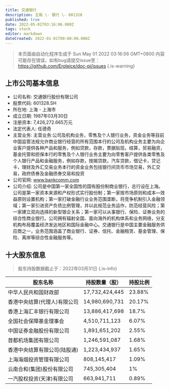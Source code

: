 ```yaml
---
title: 交通银行
description: 主板 \- 银行 \- 601328
published: true
date: 2022-05-01T03:16:06.000Z
tags: stock
editor: markdown
dateCreated: 2022-01-01T00:00:00.000Z
---
```


> 本页面由自动化程序生成于 Sun May 01 2022 03:16:06 GMT+0800
> 内容可能存在错误，如有bug请提交issue至：https://github.com/Eroleice/doc-pi/issues
{.is-warning}

## 上市公司基本信息
- 公司名称: 交通银行股份有限公司
- 股票代码: 601328.SH
- 所在地: 上海 - 上海市
- 成立日期: 1987年03月30日
- 注册资本: 7,426,272.665万元
- 法定代表人: 任德奇
- 主营业务: 主营业务:公司及机构业务，零售及个人银行业务，资金业务等目前中国监管法规允许商业银行经营的所有范围本行的公司及机构业务主要为向企业客户提供各种产品和服务，例如贷款，存款，票据贴现，结算，贸易融资，基金托管和担保本行的零售及个人银行业务主要为向零售客户提供各类零售及个人银行产品和金融服务，例如存款，按揭贷款，汽车贷款，借记卡，贷记卡，理财及外汇交易业务本行的资金业务包括银行间货币市场交易，外汇交易，政府债券及金融债券交易和投资
- 公司官网: www.bankcomm.com
- 公司介绍: 公司是中国第一家全国性的国有股份制商业银行，总行设在上海。公司是第一家资本来源和产权形式实行股份制；第一家按市场原则和成本—效益原则设置机构；第一家打破金融行业业务范围垄断，将竞争机制引入金融领域；第一家引进资产负债比例管理，并以此规范业务运作，防范经营风险；第一家建立双向选择的新型银企关系；第一家可以从事银行、保险、证券业务的综合性商业银行。公司拥有辐射全国、面向海外的机构体系和业务网络，分支机构布局覆盖经济发达地区和国际金融中心。交通银行是中国主要金融服务供应商之一，业务范围涵盖了商业银行、证券、信托、金融租赁、基金管理、保险、离岸等综合性金融服务等。


## 十大股东信息
> 股东持股数据截止于：2022年03月31日
{.is-info}

| 股东名称 | 持股数量（股） | 持股比例 |
| --- | --- | --- |
| 中华人民共和国财政部 | 17,732,424,445 | 23.88% |
| 香港中央结算(代理人)有限公司 | 14,980,690,731 | 20.17% |
| 香港上海汇丰银行有限公司 | 13,886,417,698 | 18.7% |
| 全国社会保障基金理事会 | 4,510,711,123 | 6.07% |
| 中国证券金融股份有限公司 | 1,891,651,202 | 2.55% |
| 首都机场集团有限公司 | 1,246,591,087 | 1.68% |
| 香港中央结算有限公司(陆股通) | 1,223,434,937 | 1.65% |
| 上海海烟投资管理有限公司 | 808,145,417 | 1.09% |
| 云南合和(集团)股份有限公司 | 745,305,404 | 1% |
| 一汽股权投资(天津)有限公司 | 663,941,711 | 0.89% |




